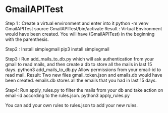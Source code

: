 # GmailAPITest

Step 1 : Create a virtual environment and enter into it
python -m venv GmailAPITest
source GmailAPITest/bin/activate
Result : Virtual Environment would have been created. You will have (GmailAPITest) in the beginning with the parenthesis.

Step2 : Install simplegmail
pip3 install simplegmail

Step3 : Run add_mails_to_db.py which will ask authentication from your gmail to read mails, and then create a db to store all the mails in last 15 days.
python3 add_mails_to_db.py
Allow permissions from your email-id to read mail.
Result: Two new files gmail_token.json and emails.db would have been created. emails.db stores all the emails that you had in last 15 days.

Step4: Run apply_rules.py to filter the mails from your db and take action on email-id according to the rules.json.
python3 apply_rules.py

You can add your own rules to rules.json to add your new rules.
 
